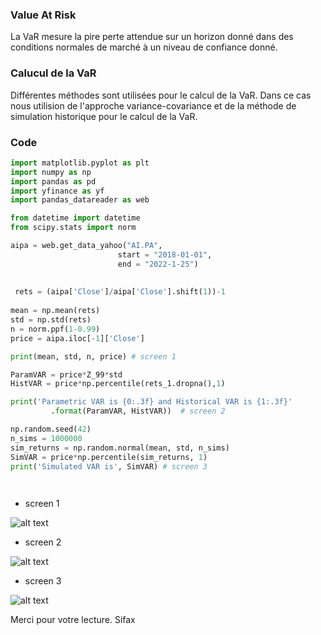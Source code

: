 ### Value At Risk

La VaR mesure la pire perte attendue sur un horizon donné dans des conditions normales de marché à un niveau de confiance donné.

### Calucul de la VaR

Différentes méthodes sont utilisées pour le calcul de la VaR. Dans ce cas nous utilision de l'approche variance-covariance et de la méthode de simulation historique pour le calcul de la VaR.

### Code

```python 
import matplotlib.pyplot as plt
import numpy as np
import pandas as pd
import yfinance as yf
import pandas_datareader as web

from datetime import datetime
from scipy.stats import norm

aipa = web.get_data_yahoo("AI.PA",
                        start = "2018-01-01",
                        end = "2022-1-25")
                        
 
 rets = (aipa['Close']/aipa['Close'].shift(1))-1
 
mean = np.mean(rets)
std = np.std(rets)
n = norm.ppf(1-0.99)
price = aipa.iloc[-1]['Close']

print(mean, std, n, price) # screen 1

ParamVAR = price*Z_99*std
HistVAR = price*np.percentile(rets_1.dropna(),1)

print('Parametric VAR is {0:.3f} and Historical VAR is {1:.3f}'
         .format(ParamVAR, HistVAR))  # screen 2

np.random.seed(42)
n_sims = 1000000
sim_returns = np.random.normal(mean, std, n_sims)
SimVAR = price*np.percentile(sim_returns, 1)
print('Simulated VAR is', SimVAR) # screen 3

 
```

* screen 1

![alt text](https://i.ibb.co/hgWY95p/screen-01.png)


* screen 2

![alt text](https://i.ibb.co/gMfy5X5/screen-02.png)


* screen 3

![alt text](https://i.ibb.co/CtsdbdD/screen-03.png)


Merci pour votre lecture.
Sifax
